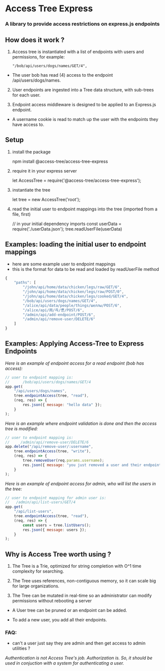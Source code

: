 # Access Tree Express

### A library to provide access restrictions on express.js endpoints

## How does it work ? 

1. Access tree is instantiated with a list of endpoints with users and permissions, for example:

    `"/bob/api/users/dogs/names/GET/4",`

* The user bob has read (4) access to the endpoint /api/users/dogs/names.

2. User endpoints are ingested into a Tree data structure, with sub-trees for each user.

3. Endpoint access middleware is designed to be applied to an Express.js endpoint.

* A username cookie is read to match up the user with the endpoints they have access to.  



## Setup

1. install the package

    npm install @access-tree/access-tree-express

2. require it in your express server

    let AccessTree = require('@access-tree/access-tree-express');

3. instantiate the tree 

    let tree = new AccessTree('root');

4. read the initial user to endpoint mappings into the tree (imported from a file, first)

    // in your initial dependency imports
    const userData = require('./userData.json');
    tree.readUserFile(userData)

## Examples: loading the initial user to endpoint mappings

* here are some example user to endpoint mappings
* this is the format for data to be read and loaded by readUserFile method

```javascript
{
    "paths": [
        "/john/api/home/data/chicken/legs/raw/GET/6",
        "/john/api/home/data/chicken/legs/raw/POST/0",
        "/john/api/home/data/chicken/legs/cooked/GET/4",
        "/bob/api/users/dogs/names/GET/4",
        "/alice/api/data/people/things/шеллы/POST/6",
        "/alice/api/両/乓/乶/POST/6",
        "/admin/api/add-endpoint/POST/6",
        "/admin/api/remove-user/DELETE/6"
    ]
}
```

## Examples: Applying Access-Tree to Express Endpoints

_Here is an example of endpoint access for a read endpoint (bob has access):_

```javascript
// user to endpoint mapping is:
//      /bob/api/users/dogs/names/GET/4
app.get(
    "/api/users/dogs/names",
    tree.endpointAccess(tree, "read"),
    (req, res) => {
        res.json({ message: "hello data" });
    }
);
```
_Here is an example where endpoint validation is done and then the access tree is modified:_

```javascript
// user to endpoint mapping is:
//     /admin/api/remove-user/DELETE/6
app.delete("/api/remove-user/:username",
    tree.endpointAccess(tree, "write"),
    (req, res) => {
        tree.removeUser(req.params.username);
        res.json({ message: "you just removed a user and their endpoints" })
    }
);
```
_Here is an example of endpoint access for admin, who will list the users in the tree:_

```javascript
// user to endpoint mapping for admin user is:
//   /admin/api/list-users/GET/4
app.get(
    "/api/list-users",
    tree.endpointAccess(tree, "read"),
    (req, res) => {
        const users = tree.listUsers();
        res.json({ message: users });
    }
);
```
## Why is Access Tree worth using ? 

1. The Tree is a Trie, optimized for string completion with O^1 time complexity for searching.

2. The Tree uses references, non-contiguous memory, so it can scale big for large organizations.

3. The Tree can be mutated in real-time so an administrator can modify permissions without rebooting a server

* A User tree can be pruned or an endpoint can be added.  

* To add a new user, you add all their endpoints.


### FAQ:

* can't a user just say they are admin and then get access to admin utilities ? 

 _Authentication is not Access Tree's job.  Authorization is.  So, it should be used in conjuction with a system for authenticating a user._ 


